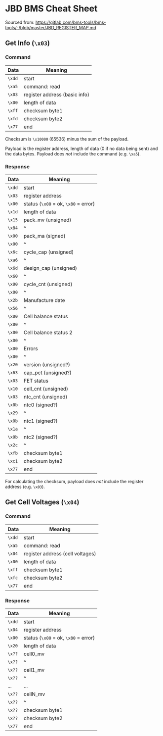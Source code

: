 # JBD BMS Cheat Sheet

Sourced from: https://gitlab.com/bms-tools/bms-tools/-/blob/master/JBD_REGISTER_MAP.md

## Get Info (`\x03`)

### Command

| Data   | Meaning                       |
| ------ | ----------------------------- |
| `\xdd` | start                         |
| `\xa5` | command: read                 |
| `\x03` | register address (basic info) |
| `\x00` | length of data                |
| `\xff` | checksum byte1                |
| `\xfd` | checksum byte2                |
| `\x77` | end                           |

Checksum is `\x10000` (65536) minus the sum of the payload.

Payload is the register address, length of data (0 if no data being sent) and the data bytes. Payload does _not_ include the command (e.g. `\xa5`).

### Response

| Data   | Meaning                              |
| ------ | ------------------------------------ |
| `\xdd` | start                                |
| `\x03` | register address                     |
| `\x00` | status (`\x00` = ok, `\x80` = error) |
| `\x1d` | length of data                       |
| `\x15` | pack_mv (unsigned)                   |
| `\x84` | ^                                    |
| `\x00` | pack_ma (signed)                     |
| `\x00` | ^                                    |
| `\x6c` | cycle_cap (unsigned)                 |
| `\xa6` | ^                                    |
| `\x6d` | design_cap (unsigned)                |
| `\x60` | ^                                    |
| `\x00` | cycle_cnt (unsigned)                 |
| `\x00` | ^                                    |
| `\x2b` | Manufacture date                     |
| `\x56` | ^                                    |
| `\x00` | Cell balance status                  |
| `\x00` | ^                                    |
| `\x00` | Cell balance status 2                |
| `\x00` | ^                                    |
| `\x00` | Errors                               |
| `\x00` | ^                                    |
| `\x20` | version (unsigned?)                  |
| `\x63` | cap_pct (unsigned?)                  |
| `\x03` | FET status                           |
| `\x10` | cell_cnt (unsigned)                  |
| `\x03` | ntc_cnt (unsigned)                   |
| `\x0b` | ntc0 (signed?)                       |
| `\x29` | ^                                    |
| `\x0b` | ntc1 (signed?)                       |
| `\x1a` | ^                                    |
| `\x0b` | ntc2 (signed?)                       |
| `\x2c` | ^                                    |
| `\xfb` | checksum byte1                       |
| `\xc1` | checksum byte2                       |
| `\x77` | end                                  |

For calculating the checksum, payload does _not_ include the register address (e.g. `\x03`).

## Get Cell Voltages (`\x04`)

### Command

| Data   | Meaning                          |
| ------ | -------------------------------- |
| `\xdd` | start                            |
| `\xa5` | command: read                    |
| `\x04` | register address (cell voltages) |
| `\x00` | length of data                   |
| `\xff` | checksum byte1                   |
| `\xfc` | checksum byte2                   |
| `\x77` | end                              |

### Response

| Data   | Meaning                              |
| ------ | ------------------------------------ |
| `\xdd` | start                                |
| `\x04` | register address                     |
| `\x00` | status (`\x00` = ok, `\x80` = error) |
| `\x20` | length of data                       |
| `\x??` | cell0_mv                             |
| `\x??` | ^                                    |
| `\x??` | cell1_mv                             |
| `\x??` | ^                                    |
| ...    | ...                                  |
| `\x??` | cellN_mv                             |
| `\x??` | ^                                    |
| `\x??` | checksum byte1                       |
| `\x??` | checksum byte2                       |
| `\x77` | end                                  |
